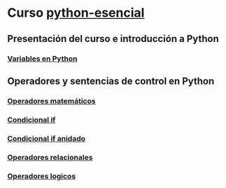 # Curso [python-esencial](https://www.linkedin.com/learning/python-esencial)

## Presentación del curso e introducción a Python
### [Variables en Python](./Presentacion/variables.py)

## Operadores y sentencias de control en Python
### [Operadores matemáticos](./OperadoresSentecias/operadoresMatematicos.py)
### [Condicional if](./OperadoresSentecias/condicionaIf.py)
### [Condicional if anidado](./OperadoresSentecias/ifAnidado.py)
### [Operadores relacionales](./OperadoresSentecias/operadoresRelacionales.py)
### [Operadores logicos](./OperadoresSentecias/operadoresLogicos.py)






